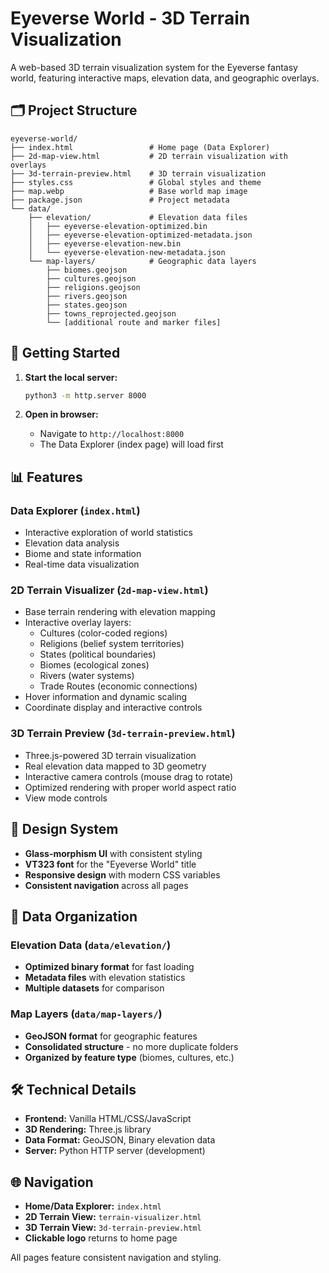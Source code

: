 # Eyeverse World - 3D Terrain Visualization

A web-based 3D terrain visualization system for the Eyeverse fantasy world, featuring interactive maps, elevation data, and geographic overlays.

## 🗂️ Project Structure

```
eyeverse-world/
├── index.html                 # Home page (Data Explorer)
├── 2d-map-view.html           # 2D terrain visualization with overlays
├── 3d-terrain-preview.html    # 3D terrain visualization
├── styles.css                 # Global styles and theme
├── map.webp                   # Base world map image
├── package.json               # Project metadata
└── data/
    ├── elevation/             # Elevation data files
    │   ├── eyeverse-elevation-optimized.bin
    │   ├── eyeverse-elevation-optimized-metadata.json
    │   ├── eyeverse-elevation-new.bin
    │   └── eyeverse-elevation-new-metadata.json
    └── map-layers/            # Geographic data layers
        ├── biomes.geojson
        ├── cultures.geojson
        ├── religions.geojson
        ├── rivers.geojson
        ├── states.geojson
        ├── towns_reprojected.geojson
        └── [additional route and marker files]
```

## 🚀 Getting Started

1. **Start the local server:**
   ```bash
   python3 -m http.server 8000
   ```

2. **Open in browser:**
   - Navigate to `http://localhost:8000`
   - The Data Explorer (index page) will load first

## 📊 Features

### Data Explorer (`index.html`)
- Interactive exploration of world statistics
- Elevation data analysis
- Biome and state information
- Real-time data visualization

### 2D Terrain Visualizer (`2d-map-view.html`)
- Base terrain rendering with elevation mapping
- Interactive overlay layers:
  - Cultures (color-coded regions)
  - Religions (belief system territories)
  - States (political boundaries)
  - Biomes (ecological zones)
  - Rivers (water systems)
  - Trade Routes (economic connections)
- Hover information and dynamic scaling
- Coordinate display and interactive controls

### 3D Terrain Preview (`3d-terrain-preview.html`)
- Three.js-powered 3D terrain visualization
- Real elevation data mapped to 3D geometry
- Interactive camera controls (mouse drag to rotate)
- Optimized rendering with proper world aspect ratio
- View mode controls

## 🎨 Design System

- **Glass-morphism UI** with consistent styling
- **VT323 font** for the "Eyeverse World" title
- **Responsive design** with modern CSS variables
- **Consistent navigation** across all pages

## 📁 Data Organization

### Elevation Data (`data/elevation/`)
- **Optimized binary format** for fast loading
- **Metadata files** with elevation statistics
- **Multiple datasets** for comparison

### Map Layers (`data/map-layers/`)
- **GeoJSON format** for geographic features
- **Consolidated structure** - no more duplicate folders
- **Organized by feature type** (biomes, cultures, etc.)

## 🛠️ Technical Details

- **Frontend:** Vanilla HTML/CSS/JavaScript
- **3D Rendering:** Three.js library
- **Data Format:** GeoJSON, Binary elevation data
- **Server:** Python HTTP server (development)

## 🌐 Navigation

- **Home/Data Explorer:** `index.html`
- **2D Terrain View:** `terrain-visualizer.html`
- **3D Terrain View:** `3d-terrain-preview.html`
- **Clickable logo** returns to home page

All pages feature consistent navigation and styling.

